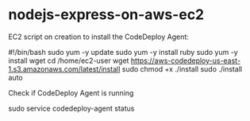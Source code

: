 # nodejs-express-on-aws-ec2

EC2 script on creation to install the CodeDeploy Agent:

#!/bin/bash
sudo yum -y update
sudo yum -y install ruby
sudo yum -y install wget
cd /home/ec2-user
wget https://aws-codedeploy-us-east-1.s3.amazonaws.com/latest/install
sudo chmod +x ./install
sudo ./install auto

Check if CodeDeploy Agent is running

sudo service codedeploy-agent status
